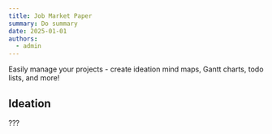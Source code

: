 ```yaml
---
title: Job Market Paper
summary: Do summary
date: 2025-01-01
authors:
  - admin
---
```


Easily manage your projects - create ideation mind maps, Gantt charts, todo lists, and more!

## Ideation

???